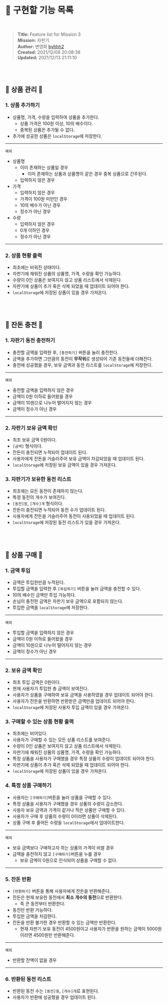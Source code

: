 # 🚀 구현할 기능 목록

<br>

> **Title:** Feature list for Mission 3  
> **Mission:** 자판기  
> **Author:** 변영화 <a href="https://github.com/byhhh2">byhhh2</a>  
> **Created:** 2021/12/08 20:08:38  
> **Updated:** 2021/12/13 21:11:10

<br>
<br>

## 🥤 상품 관리 🥤

### 1. 상품 추가하기

- 상품명, 가격, 수량을 입력하여 상품을 추가한다.
  - 상품 가격은 100원 이상, 10의 배수이다.
  - 중복된 상품은 추가될 수 없다.
- 추가에 성공한 상품은 `localStorage`에 저장한다.

---

`예외`

- 상품명
  - 이미 존재하는 상품일 경우
    - 이미 존재하는 상품과 상품명이 같은 경우 중복 상품으로 간주된다.
  - 입력하지 않은 경우
- 가격
  - 입력하지 않은 경우
  - 가격이 100원 미만인 경우
  - 10의 배수가 아닌 경우
  - 정수가 아닌 경우
- 수량
  - 입력하지 않은 경우
  - 0개 이하인 경우
  - 정수가 아닌 경우

---

### 2. 상품 현황 출력

- 최초에는 비워진 상태이다.
- 자판기에 채워진 상품의 상품명, 가격, 수량을 확인 가능하다.
- 수량이 0인 상품은 보여지지 않고 상품 리스트에서 삭제된다.
- 자판기에 상품이 추가 혹은 삭제 되었을 때 업데이트 되어야 한다.
- `localStorage`에 저장된 상품이 있을 경우 가져온다.

<br>
<br>

## 🥤 잔돈 충전 🥤

### 1. 자판기 동전 충전하기

- 충전할 금액을 입력한 후, `[충전하기]` 버튼을 눌러 충전한다.
- 금액을 추가하면 그만큼의 동전이 **무작위**로 생성되어 기존 동전들에 더해진다.
- 충전에 성공했을 경우, 보유 금액과 동전 리스트를 `localStorage`에 저장한다.

---

`예외`

- 충전할 금액을 입력하지 않은 경우
- 금액이 0원 이하로 들어왔을 경우
- 금액이 10원으로 나누어 떨어지지 않는 경우
- 금액이 정수가 아닌 경우

---

### 2. 자판기 보유 금액 확인

- 최초 보유 금액 0원이다.
- `[금액]` 형식이다.
- 잔돈이 충전되면 누적되어 업데이트 된다.
- 사용자에게 잔돈을 거슬러주어 보유 금액이 차감되었을 때 업데이트 된다.
- `localStorage`에 저장된 보유 금액이 있을 경우 가져온다.

### 3. 자판기가 보유한 동전 리스트

- 최초에는 모든 동전이 존재하지 않는다.
- 특정 동전의 개수가 보여진다.
- `[동전]원`, `[개수]개` 형식이다.
- 잔돈이 충전되면 누적되어 동전 수가 업데이트 된다.
- 사용자에게 잔돈을 거슬러주어 동전이 사용되었을 때 업데이트 된다.
- `localStorage`에 저장된 동전 리스트가 있을 경우 가져온다.

<br>
<br>

## 🥤 상품 구매 🥤

### 1. 금액 투입

- 금액은 투입한만큼 누적된다.
- 투입할 금액을 입력한 후 `[투입하기]` 버튼을 눌러 금액을 충전할 수 있다.
- 10의 배수인 금액만 투입 가능하다.
- 손님이 충전한 금액은 자판기 보유 금액으로 포함되지 않는다.
- 투입한 금액을 `localStorage`에 저장한다.

---

`예외`

- 투입할 금액을 입력하지 않은 경우
- 금액이 0원 이하로 들어왔을 경우
- 금액이 10원으로 나누어 떨어지지 않는 경우
- 금액이 정수가 아닌 경우

---

### 2. 보유 금액 확인

- 최초 투입 금액은 0원이다.
- 현재 사용자가 투입한 총 금액이 보여진다.
- 사용자가 상품을 구매하여 보유 금액을 사용하였을 경우 업데이트 되어야 한다.
- 사용자가 잔돈을 반환하면 반환받은 금액만큼 업데이트 되어야 한다.
- `localStorage`에 저장된 사용자 투입 금액이 있을 경우 가져온다.

### 3. 구매할 수 있는 상품 현황 출력

- 최초에는 비어있다.
- 사용자가 구매할 수 있는 모든 상품 리스트를 보여준다.
- 수량이 0인 상품은 보여지지 않고 상품 리스트에서 삭제된다.
- 자판기에 채워진 상품의 상품명, 가격, 수량을 확인 가능하다.
- 특정 상품을 사용자가 구매했을 경우 특정 상품의 수량이 업데이트 되어야 한다.
- 자판기에 상품이 추가 혹은 삭제 되었을 때 업데이트 되어야 한다.
- `localStorage`에 저장된 상품이 있을 경우 가져온다.

### 4. 특정 상품 구매하기

- 사용자는 `[구매하기]`버튼을 눌러 상품을 구매할 수 있다.
- 특정 상품을 사용자가 구매했을 경우 상품의 수량이 감소한다.
- 사용자 보유 금액과 가격이 같거나 적은 상품만 구매할 수 있다.
- 사용자가 구매 후 상품의 수량이 0이라면 상품이 삭제된다.
- 상품 구매 후 줄어든 수량을 `localStorage`에서 업데이트한다.

---

`예외`

- 보유 금액보다 구매하고자 하는 상품의 가격이 비쌀 경우
- 금액을 충전하지 않고 `[구매하기]`버튼을 누를 경우
  - 보유 금액이 0원으로 인식되어 상품을 구매할 수 없다.

---

### 5. 잔돈 반환

- `[반환하기]` 버튼을 통해 사용자에게 잔돈을 반환해준다.
- 잔돈은 현재 보유한 동전에서 **최소 개수의 동전**으로 반환한다.
  - 즉 큰 동전부터 반환한다.
- 동전만 반환 가능하다.
- 투입한 금액을 차감한다.
- 잔돈을 반환 불가한 경우 반환할 수 있는 금액만 반환한다.
  - 현재 자판기 보유 동전이 4500원이고 사용자가 반환을 원하는 금액이 5000원이라면 4500원만 반환해준다.

---

`예외`

- 반환할 잔액이 없을 경우

---

### 6. 반환된 동전 리스트

- 반환된 동전 수는 `[동전]원`, `[개수]개`로 표현된다.
- 사용자가 반환에 성공했을 경우 업데이트 된다.

<br>
<br>
